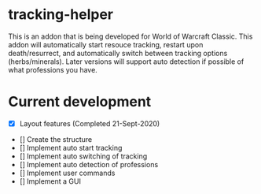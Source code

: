 # tracking-helper

This is an addon that is being developed for World of Warcraft Classic. This addon will automatically start resouce tracking, restart upon death/resurrect, and automatically switch between tracking options (herbs/minerals). Later versions will support auto detection if possible of what professions you have. 

# Current development

- [x] Layout features (Completed 21-Sept-2020)
- [] Create the structure
- [] Implement auto start tracking
- [] Implement auto switching of tracking
- [] Implement auto detection of professions
- [] Implement user commands
- [] Implement a GUI
